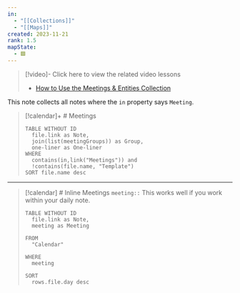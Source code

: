 ```yaml
---
in:
  - "[[Collections]]"
  - "[[Maps]]"
created: 2023-11-21
rank: 1.5
mapState:
  - 🟩
---
```


> [!video]- Click here to view the related video lessons
> - [How to Use the Meetings & Entities Collection](https://community.linkingyourthinking.com/c/ideaverse-pro/sections/146181/lessons/513568)

This note collects all notes where the `in` property says `Meeting`.

> [!calendar]+ # Meetings
> ```dataview
> TABLE WITHOUT ID
> 	file.link as Note,
> 	join(list(meetingGroups)) as Group,
> 	one-liner as One-liner
> WHERE
> 	contains(in,link("Meetings")) and
> 	!contains(file.name, "Template")
> SORT file.name desc
> ```

---

> [!calendar] # Inline Meetings `meeting::`
> This works well if you work within your daily note.
> ```dataview  
> TABLE WITHOUT ID
>   file.link as Note,
>   meeting as Meeting
> 
> FROM 
>   "Calendar"  
> 
> WHERE 
>   meeting  
> 
> SORT 
>   rows.file.day desc  
> ```
> 
> 


